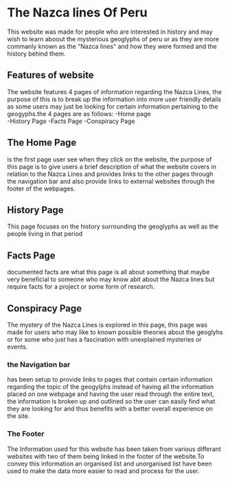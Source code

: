 # The Nazca lines Of Peru

This website was made for people who are interested in history and may wish to learn aboout the mysterious geoglyphs of peru or as they are more commanly known as the "Nazca lines" and how they were formed and the history behind them.


## Features of website

The website features 4 pages of information regarding the Nazca Lines, the purpose of this is to break up the information into more user friendly details as some users may just be looking for certain information pertaining to the geogyphs.the 4 pages are as follows: -Home page   
            -History Page
            -Facts Page
            -Conspiracy Page

## The Home Page ##
 is the first page user see when they click on the website, the purpose of this page is to give users a brief description of what the website covers in relation to the Nazca Lines and provides links to the other pages through the navigation bar and also provide links to external websites through the footer of the webpages.

## History Page ## 
This page focuses on the history surrounding the geoglyphs as well as the people living in that period

## Facts Page ##
documented facts are what this page is all about something that maybe very beneficial to someone who may know abit about the Nazca lines but require facts for a project or some form of research.

## Conspiracy Page ##
The mystery of the Nazca Lines is explored in this page, this page was made for users who may like to known possible theories about the geoglyhs or for some who just has a fascination with unexplained mysteries or events.
### the Navigation bar ### 
has been setup to provide links to pages that contain certain information regarding the topic of the geogylphs
instead of having all the information placed on one webpage and having the user read through the entire text, the information is broken up and outlined so the user can easily find what they are looking for and thus benefits with a better  overall experience on the site.

### The Footer ###
The Information used for this website has been taken from various differant websites with two of them being linked in the footer of the website.To convey this information an organised list and unorganised list have been used to make the data more easier to read and process for the user.





